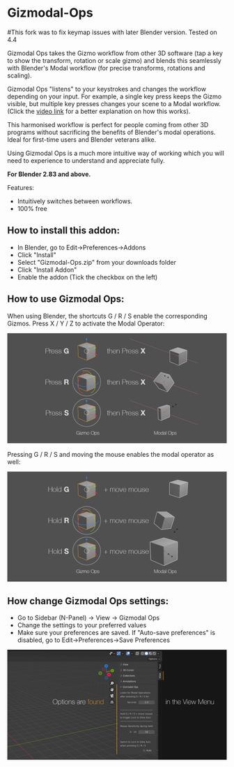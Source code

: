 # Gizmodal-Ops

#This fork was to fix keymap issues with later Blender version. Tested on 4.4

Gizmodal Ops takes the Gizmo workflow from other 3D software (tap a key to show the transform, rotation or scale gizmo) and blends this seamlessly with Blender's Modal workflow (for precise transforms, rotations and scaling).

Gizmodal Ops "listens" to your keystrokes and changes the workflow depending on your input. For example, a single key press keeps the Gizmo visible, but multiple key presses changes your scene to a Modal workflow. (Click the [video link](https://www.youtube.com/watch?v=fbHcUv9B2BI) for a better explanation on how this works).

This harmonised workflow is perfect for people coming from other 3D programs without sacrificing the benefits of Blender's modal operations. Ideal for first-time users and Blender veterans alike.

Using Gizmodal Ops is a much more intuitive way of working which you will need to experience to understand and appreciate fully.

**For Blender 2.83 and above.**

Features:
- Intuitively switches between workflows.
- 100% free

## How to install this addon:

- In Blender, go to Edit->Preferences->Addons
- Click "Install"
- Select "Gizmodal-Ops.zip" from your downloads folder
- Click "Install Addon"
- Enable the addon (Tick the checkbox on the left)

## How to use Gizmodal Ops:

When using Blender, the shortcuts G / R / S enable the corresponding Gizmos. Press X / Y / Z to activate the Modal Operator:

![Press G then Press X - Gizmo Ops vs. Modal Ops](https://github.com/BlenderDefender/Gizmodal-Ops/raw/main/docs/gizmodal_explanation_01.png)

Pressing G / R / S and moving the mouse enables the modal operator as well:

![Hold G + move mouse - Gizmo Ops vs. Modal Ops](https://github.com/BlenderDefender/Gizmodal-Ops/raw/main/docs/gizmodal_explanation_02.png)

## How change Gizmodal Ops settings:

- Go to Sidebar (N-Panel) -> View -> Gizmodal Ops
- Change the settings to your preferred values
- Make sure your preferences are saved. If "Auto-save preferences" is disabled, go to Edit->Preferences->Save Preferences

![Go to Sidebar > View > Gizmodal Ops to change the options.](https://github.com/BlenderDefender/Gizmodal-Ops/raw/main/docs/gizmodal_explanation_03.png)
